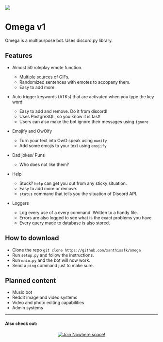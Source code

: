 
<img src="/file/banner.png"/>

# Omega v1

Omega is a multipurpose bot. Uses discord.py library.

  

## Features
* Almost 50 roleplay emote function.
	* Multiple sources of GIFs.
	* Randomized sentences with emotes to accopany them.
	* Easy to add more.
	
* Auto trigger keywords (ATKs) that are activated when you type the key word. 
	* Easy to add and remove. Do it from discord!
	* Uses PostgreSQL, so you know it is fast!
	* Users can also make the bot ignore their messages using `ignore`

* Emojify and OwOify
	* Turn your text into OwO speak using `owoify`
	* Add some emojis to your text using `emojify`

* Dad jokes/ Puns
	* Who does not like them?

* Help
	* Stuck? `help` can get you out from any sticky situation.
	* Easy to add more or remove.
	* `status` command that tells you the situation of Discord API.

* Loggers
	* Log every use of a every command. Written to a handy file.
	* Errors are also logged to see what is the exact problems you have.
	* Every query made to database is also stored.

  
## How to download
 * Clone the repo `git clone https://github.com/xanthisafk/omega`
 * Run `setup.py` and follow the instructions.
 * Run `main.py` and the bot will now work.
 * Send a `ping` command just to make sure.

## Planned content

* Music bot
* Reddit image and video systems
* Video and photo editing capabilities
* Admin systems

***
#### Also check out:

<p  align="center">

<a  href="https://www.discord.gg/JGS4EEX4rV">

<img  src="https://i.ibb.co/n3vdTLc/Untitled-1.png"  alt="Join Nowhere space!"/>

</a>

</p>
